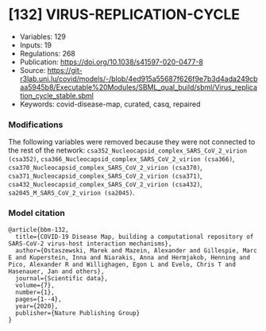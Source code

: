# \[132\] VIRUS-REPLICATION-CYCLE

 - Variables: 129
 - Inputs: 19
 - Regulations: 268
 - Publication: https://doi.org/10.1038/s41597-020-0477-8
 - Source: https://git-r3lab.uni.lu/covid/models/-/blob/4ed915a55687f626f9e7b3d4ada249cbaa5945b8/Executable%20Modules/SBML_qual_build/sbml/Virus_replication_cycle_stable.sbml
 - Keywords: covid-disease-map, curated, casq, repaired


### Modifications

The following variables were removed because they were not connected to the rest of the network: `csa352_Nucleocapsid_complex_SARS_CoV_2_virion (csa352)`, `csa366_Nucleocapsid_complex_SARS_CoV_2_virion (csa366)`, `csa370_Nucleocapsid_complex_SARS_CoV_2_virion (csa370)`, `csa371_Nucleocapsid_complex_SARS_CoV_2_virion (csa371)`, `csa432_Nucleocapsid_complex_SARS_CoV_2_virion (csa432)`, `sa2045_M_SARS_CoV_2_virion (sa2045)`.

### Model citation

```
@article{bbm-132,
  title={COVID-19 Disease Map, building a computational repository of SARS-CoV-2 virus-host interaction mechanisms},
  author={Ostaszewski, Marek and Mazein, Alexander and Gillespie, Marc E and Kuperstein, Inna and Niarakis, Anna and Hermjakob, Henning and Pico, Alexander R and Willighagen, Egon L and Evelo, Chris T and Hasenauer, Jan and others},
  journal={Scientific data},
  volume={7},
  number={1},
  pages={1--4},
  year={2020},
  publisher={Nature Publishing Group}
}

```

